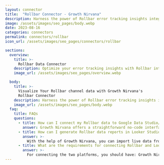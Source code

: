 ```yaml
---
layout: connector
title:  "Rollbar Connector - Growth Nirvana"
description: Harness the power of Rollbar error tracking insights integrated into Looker Studio for strategic software quality decisions.
image: /assets/images/seo_pages/body.webp
date: 2023-08-16
categories: connectors
permalink: connectors/rollbar
icon_url: /assets/images/seo_pages/connectors/rollbar

sections:
  overview:
    title: >-
      Rollbar Data Connector
    description: Optimize your error tracking insights with Rollbar integration. Seamlessly merge error data from Rollbar with Looker Studio's analytical capabilities, unlocking insights that drive software quality strategies, bug fixes, and operational excellence.
    image_url: /assets/images/seo_pages/overview.webp

  body:
    title: >-
      Visualize Your Rollbar channel data with Growth Nirvana's
      Rollbar Connector
    description: Harness the power of Rollbar error tracking insights integrated into Looker Studio for strategic software quality decisions.
    image_url: /assets/images/seo_pages/body.webp
  faq:
    title: FAQs
    questions:
      - title: How can I connect my Rollbar data to Google Data Studio/Looker Studio?
        answer: Growth Nirvana offers a straightforward no-code interface to connect to Rollbar data sources.
      - title: How can I generate Rollbar data reports in Looker Studio?
        answer: >-
          With the help of Growth Nirvana, you can import live data from Rollbar into Looker Studio. These data can be viewed in charts, tables, and dashboards to generate branded reports that can be shared instantly.
      - title: What are the requirements for connecting Rollbar and Looker Studio?
        answer: >-
          For connecting the two platforms, you should have: Growth Nirvana Account and Rollbar Ads Account
---
```

